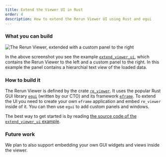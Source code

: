 ```yaml
---
title: Extend the Viewer UI in Rust
order: 4
description: How to extend the Rerun Viewer UI using Rust and egui
---
```


### What you can build

![The Rerun Viewer, extended with a custom panel to the right](https://github.com/rerun-io/rerun/assets/1148717/cbbad63e-9b18-4e54-bafe-b6ffd723f63e)

In the above screenshot you see the example [`extend_viewer_ui`](https://github.com/rerun-io/rerun/tree/main/examples/rust/extend_viewer_ui), which contains the Rerun Viewer to the left and a custom panel to the right. In this example the panel contains a hierarchial text view of the loaded data.

### How to build it

The Rerun Viewer is defined by the crate [`re_viewer`](https://crates.io/crates/re_viewer). It uses the popular Rust GUI library [`egui`](https://github.com/emilk/egui) (written by our CTO) and its framework [`eframe`](https://github.com/emilk/egui/tree/master/crates/eframe). To extend the UI you need to create your own `eframe` application and embed `re_viewer` inside of it. You can then use `egui` to add custom panels and windows.

The best way to get started is by reading [the source code of the `extend_viewer_ui` example](https://github.com/rerun-io/rerun/tree/main/examples/rust/extend_viewer_ui).


### Future work
We plan to also support embedding your own GUI widgets and views inside the viewer.

